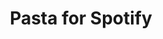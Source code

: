 ---
title: Pasta for Spotify
description: A short-lived material design Spotify client for Android, aiming to provide improved performance and usability (compared to the official app in 2016).
category: apps
screenshots: []
links:
  - name: View source
    url: https://github.com/fennifith/Pasta-for-Spotify
---